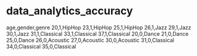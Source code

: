 # data_analytics_accuracy

age,gender,genre
20,1,HipHop
23,1,HipHop
25,1,HipHop
26,1,Jazz
29,1,Jazz
30,1,Jazz
31,1,Classical
33,1,Classical
37,1,Classical
20,0,Dance
21,0,Dance
25,0,Dance
26,0,Acoustic
27,0,Acoustic
30,0,Acoustic
31,0,Classical
34,0,Classical
35,0,Classical
